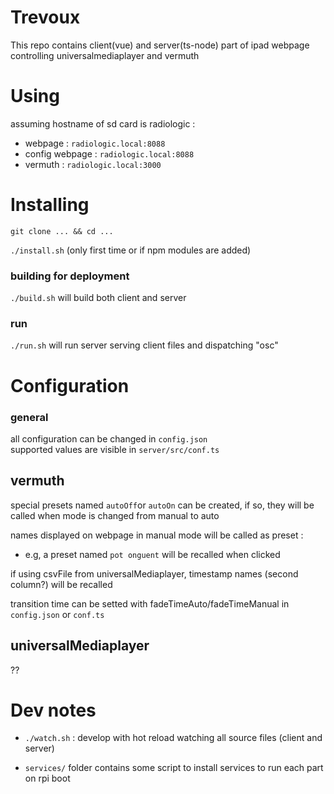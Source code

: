 
# Trevoux 
This repo contains client(vue) and server(ts-node) part of ipad webpage controlling universalmediaplayer and vermuth

# Using

assuming hostname of sd card is radiologic :
 * webpage : `radiologic.local:8088`
 * config webpage : `radiologic.local:8088`
 * vermuth : `radiologic.local:3000`

# Installing

`git clone ... && cd ...`

`./install.sh` (only first time or if npm modules are added)

### building for deployment
`./build.sh` will build both client and server


### run
`./run.sh` will run server serving client files and dispatching "osc"



# Configuration

### general
all configuration can be changed in `config.json` \
supported values are visible in `server/src/conf.ts`


## vermuth

special presets named `autoOff`or `autoOn` can be created, if so, they will be called when mode is changed from manual to auto


names displayed on webpage in manual mode will be called as preset :
  * e.g, a preset named `pot onguent` will be recalled when clicked


if using csvFile from universalMediaplayer, timestamp names (second column?) will be recalled


transition time can be setted with fadeTimeAuto/fadeTimeManual in `config.json` or `conf.ts`



## universalMediaplayer

??

# Dev notes


* `./watch.sh` : develop with hot reload watching all source files (client and server)

* `services/` folder contains some script to install services to run each part on rpi boot

